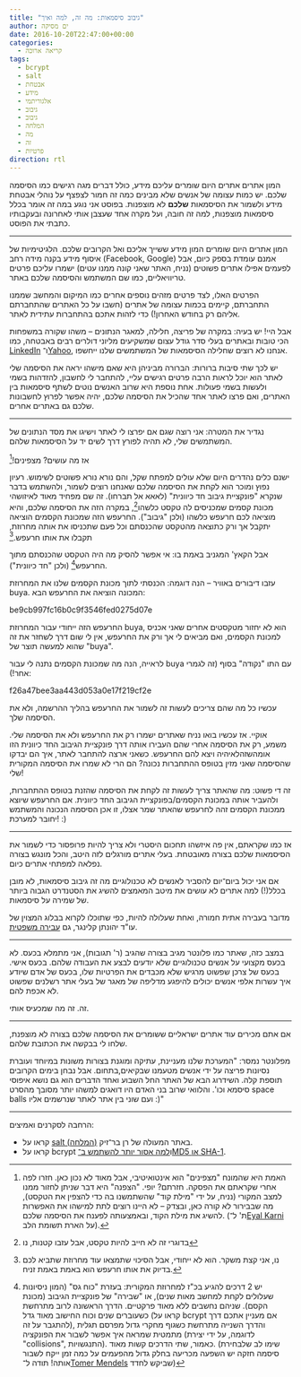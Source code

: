 ```yaml
---
title: "גיבוב סיסמאות: מה זה, למה ואיך"
author: ים מסיקה
date: 2016-10-20T22:47:00+00:00
categories:
  - קריאה ארוכה
tags:
  - bcrypt
  - salt
  - אבטחת
  - מידע
  - אלגוריתמי
  - גיבוב
  - גיבוב
  - המלחה
  - מה
  - זה
  - פרטיות
direction: rtl
---
```


המון אתרים אתרים היום שומרים עליכם מידע, כולל דברים מגה רגישים כמו הסיסמה שלכם. יש כמות עצומה של אנשים שלא מבינים כמה זה חמור לצפצף על נוהלי אבטחת מידע ולשמור את הסיסמאות **שלכם** לא מוצפנות. בפוסט אני נוגע במה זה אומר בכלל סיסמאות מוצפנות, למה זה חובה, ועל מקרה אחד שעצבן אותי לאחרונה ובעקבותיו כתבתי את הפוסט.

-----

המון אתרים היום שומרים המון מידע ששייך אליכם ואל הקרובים שלכם. הלגיטימיות של איסוף מידע בקנה מידה רחב (Facebook, Google) אמנם עומדת בספק כיום, אבל לפעמים אפילו אתרים פשוטים (נניח, האתר שאני קונה ממנו עטים) ישמרו עליכם פרטים טריוויאליים, כמו שם המשתמש והסיסמה שלכם באתר.

הפרטים האלו, לצד פרטים מזהים נוספים אחרים כמו המיקום והמחשב שממנו התחברתם, קיימים בכמות עצומה של אתרים (חשבו על כל האתרים שהתחברתם אליהם רק בחודש האחרון!) כדי לזהות אתכם בהתחברות עתידית לאתר.

אבל היי! יש בעיה: במקרה של פריצה, חלילה, למאגר הנתונים – משהו שקורה במשפחות הכי טובות ובאתרים בעלי סדר גודל עצום שמשקיעים מליוני דולרים רבים באבטחה, כמו [LinkedIn][1] ו־[Yahoo][2], אנחנו לא רוצים שחלילה הסיסמאות של המשתמשים שלנו ייחשפו.

יש לכך שתי סיבות ברורות: הברורה מביניהן היא שאם מישהו יראה את הסיסמה שלי לאתר הוא יוכל לראות הרבה פרטים רגישים עליי, להתחבר לי לחשבון, להזדהות בשמי ולעשות בשמי פעולות. אחת נוספת היא שרוב האנשים נוטים לשתף סיסמאות בין האתרים, ואם פרצו לאתר אחד שהכיל את הסיסמה שלכם, יהיה אפשר לפרוץ לחשבונות שלכם גם באתרים אחרים.

-----

נגדיר את המטרה: אני רוצה שגם אם יפרצו לי לאתר וישיגו את מסד הנתונים של המשתמשים שלי, לא תהיה לפורץ דרך לשים יד על הסיסמאות שלהם.

אז מה עושים? מצפינים![^4]

ישנם כלים נהדרים היום שלא עולים למפתח שקל, והם נורא נורא פשוטים לשימוש. רעיון נפוץ ומוכר הוא לקחת את הסיסמה שלכם שאנחנו רוצים לשמור, ולהשתמש בדבר שנקרא "פונקציית גיבוב חד כיוונית" (לאאא אל תברחו). זה שם מפחיד מאוד לאיזושהי מכונת קסמים שמכניסים לה טקסט כלשהו[^3], במקרה הזה את הסיסמה שלכם, והיא מוציאה לכם חרעפש כלשהו (ולכן "גיבוב"). החרעפש הזה שמכונת הקסמים הוציאה יתקבל אך ורק כתוצאה מהטקסט שהכנסתם וכל פעם שתכניסו את אותה מחרוזת, תקבלו את אותו חרעפש.[^1]

אבל הקאץ' המגניב באמת בו: אי אפשר להסיק מה היה הטקסט שהכנסתם מתוך החרעפש[^2] (ולכן "חד כיוונית").

עזבו דיבורים באוויר – הנה דוגמה: הכנסתי לתוך מכונת הקסמים שלנו את המחרוזת buya. המכונה הוציאה את החרעפש הבא:

be9cb997fc16b0c9f3546fed0275d07e

החרעפש הזה ייחודי עבור המחרוזת buya, הוא לא יחזור מטקסטים אחרים שאני אכניס למכונת הקסמים, ואם מביאים לי אך ורק את החרעפש, אין לי שום דרך לשחזר את זה שהוא למעשה תוצר של "buya".

לראייה, הנה מה שמכונת הקסמים נתנה לי עבור buya עם התו "נקודה" בסוף (זה לגמרי אחר!):

f26a47bee3aa443d053a0e17f219cf2e

עכשיו כל מה שהם צריכים לעשות זה לשמור את החרעפש בהליך ההרשמה, ולא את הסיסמה שלך.

אוקיי. אז עכשיו בואו נניח שאתרים ישמרו רק את החרעפש ולא את הסיסמה שלי. משמע, רק את הסיסמה אחרי שהם העבירו אותה דרך פונקציית הגיבוב החד כיוונית הזו אומהשזהלאיהיה ויצא להם החרעפש. כשאני ארצה להתחבר לאתר, איך הם יבדקו שהסיסמה שאני מזין בטופס ההתחברות נכונה? הם הרי לא שמרו את הסיסמה המקורית שלי!

זה די פשוט: מה שהאתר צריך לעשות זה לקחת את הסיסמה שהזנת בטופס ההתחברות, ולהעביר אותה במכונת הקסמים/בפונקציית הגיבוב החד כיוונית. אם החרעפש שיוצא ממכונת הקסמים זהה לחרעפש שהאתר שמר אצלו, זו אכן הסיסמה הנכונה והמשתמש יחובר למערכת! :) 

-----

אז כמו שקראתם, אין פה איזשהו תחכום היסטרי ולא צריך להיות פרופסור כדי לשמור את הסיסמאות שלכם בצורה מאובטחת. בעלי אתרים מורגלים לזה היטב, והכל מונגש בצורה נפלאה למפתחי אתרים כיום.

אם אני יכול ביום־יום להסביר לאנשים לא טכנולוגיים מה זה גיבוב סיסמאות, לא מובן בכלל(!) למה אתרים לא עושים את מיטב המאמצים להשיג את הסטנדרט הגבוה ביותר של שמירה על סיסמאות.

מדובר בעבירה אתית חמורה, ואחת שעלולה להיות, כפי שתוכלו לקרוא בבלוג המצוין של עו"ד יהונתן קלינגר, גם <a href="https://2jk.org/praxis/?p=2851" data-type="URL" data-id="https://2jk.org/praxis/?p=2851">עבירה משפטית</a>.

-----

במצב כזה, שאתר כמו פלונטר מגיב בצורה שהגיב (ר' תגובות), אני מתמלא בכעס. לא בכעס מקצועי על אנשים טכנולוגיים שלא יודעים לבצע את העבודה שלהם. בכעס אישי. בכעס של צרכן שפשוט מרגיש שלא מכבדים את הפרטיות שלו, בכעס של אדם שיודע איך עשרות אלפי אנשים יכולים להיפגע מדליפה של מאגר של בעלי אתר רשלנים שפשוט לא אכפת להם.

זה. זה מה שמכעיס אותי.

----

אם אתם מכירים עוד אתרים ישראליים ששומרים את הסיסמה שלכם בצורה לא מוצפנת, שלחו לי בבקשה את הכתובת שלהם.

מפלונטר נמסר: "המערכת שלנו מעניינת, עתיקה ומוגנת בצורות משונות במיוחד ועוברת נסיונות פריצה על ידי אנשים מטעמנו שבקיאים,בתחום. אבל נבחן בימים הקרובים תוספת קלה. השידרוג הבא של האתר החל השבוע ואחד הדברים הוא גם נושא איפוסי סיסמא וכו'. והלוואי שרוב בני האדם היו דואגים למשהו יותר מסובך מהסרט space balls ועם שוני בין אתר לאתר שנרשמים אליו :)"

---

הרחבה לסקרנים ואמיצים:

  * קראו על [salt (המלחה)][4] באתר המעולה של רן בר־זיק.
  * קראו על bcrypt ו<a href="https://mesicka.com/?p=42" data-type="post" data-id="42">למה אסור יותר להשתמש ב־MD5 או SHA-1</a>.

[^1]: נו, אני קצת משקר. הוא לא ייחודי, אבל הסיכוי שתמצאו עוד מחרוזת שתביא לכם בדיוק את אותו חרעפש הוא באמת באמת זניח.

[^2]: יש 2 דרכים להגיע בכ"ז למחרוזת המקורית: בעזרת "כוח גס" (המון ניסיונות שעלולים לקחת למחשב מאות שנים), או "שבירה" של פונקציית הגיבוב (מכונת הקסם). שניהם נחשבים ללא מאוד פרקטיים. הדרך הראשונה לרוב מתרחשת כשעוברים שנים וכוח החישוב מאוד גדל (קראו על bcrypt אם מעניין אתכם דרך להתגבר על זה), והדרך השנייה מתרחשת כשגוף מחקרי גדול מפרסם תגלית מתמטית שמראה איך אפשר לשבור את הפונקציה (לדוגמה, על ידי יצירת "collisions", התנגשויות). כאמור, שתי הדרכים קשות מאוד. (שימו לב שלבחירת סיסמה חזקה יש השפעה מכריעה בחלק גדול מהפעמים על כמה זמן ייקח לשבור אותה! תודה ל־[Tomer Mendels][5] שביקש לחדד)

[^3]: בדוגרי זה לא חייב להיות טקסט, אבל עזבו קטנות, נו

[^4]: האמת היא שהמונח "מצפינים" הוא אינטואיטיבי, אבל מאוד לא נכון כאן. חזרו לפה אחרי שקראתם את הפסקה. חזרתם? יופי. "הצפנה" היא דבר שניתן לחזור ממנו למצב המקורי (נניח, על ידי "מילת קוד" שהשתמשנו בה כדי להצפין את הטקסט), מה שבבירור לא קורה כאן, ובצדק – לא היינו רוצים לתת למישהו את האפשרות להשיג את מילת הקוד, ובאמצעותה לפענח את הסיסמה שלכם. (ת' ל־[Eyal Karni][6] על הארת תשומת הלב).

 [1]: https://arstechnica.com/tech-policy/2016/10/linkedin-says-hacking-suspect-is-tied-to-breach-that-stole-117m-passwords
 [2]: https://money.cnn.com/2016/09/22/technology/yahoo-data-breach/?fbclid=IwAR0O6ljPMrV-PjIHDoCEFLaBT4Rag1ILBeE23qeQy_U6vM5eQEJmWvBEAPM
 [3]: https://www.facebook.com/plontercom/?__cft__[0]=AZXPRUzi1GAqpYUK9A4gH5bbS9XxqO9pbFLTswjKbMpuwRKQgthJ38Aqhy_W2NSyC6tXOSwzwYc1w8H0ZoTWF3o64ZqnIpmWvWhqgZ4EaBsCYARa2kUUoJhUohLXzND_jJL5Rwqcd2qG3feW7XZ5ysBE&__tn__=kK-R
 [4]: http://bit.ly/2eubibi
 [5]: https://www.facebook.com/tomer.mendels?__cft__[0]=AZXPRUzi1GAqpYUK9A4gH5bbS9XxqO9pbFLTswjKbMpuwRKQgthJ38Aqhy_W2NSyC6tXOSwzwYc1w8H0ZoTWF3o64ZqnIpmWvWhqgZ4EaBsCYARa2kUUoJhUohLXzND_jJL5Rwqcd2qG3feW7XZ5ysBE&__tn__=-]K-R
 [6]: https://www.facebook.com/eyal.karni?__cft__[0]=AZXPRUzi1GAqpYUK9A4gH5bbS9XxqO9pbFLTswjKbMpuwRKQgthJ38Aqhy_W2NSyC6tXOSwzwYc1w8H0ZoTWF3o64ZqnIpmWvWhqgZ4EaBsCYARa2kUUoJhUohLXzND_jJL5Rwqcd2qG3feW7XZ5ysBE&__tn__=-]K-R
